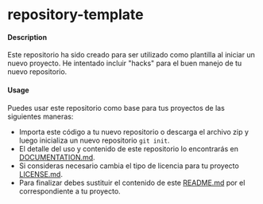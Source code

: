 # repository-template

#### Description

Este repositorio ha sido creado para ser utilizado como plantilla al iniciar un nuevo proyecto. He intentado incluir "hacks" para el buen manejo de tu nuevo repositorio.

#### Usage

Puedes usar este repositorio como base para tus proyectos de las siguientes maneras:

-   Importa este código a tu nuevo repositorio o descarga el archivo zip y luego inicializa un nuevo repositorio `git init`.
-   El detalle del uso y contenido de este repositorio lo encontrarás en [DOCUMENTATION.md](https://github.com/oicrruf/repository-template/blob/develop/DOCUMENTATION.md).
-   Si consideras necesario cambia el tipo de licencia para tu proyecto [LICENSE.md](https://github.com/oicrruf/repository-template/blob/develop/LICENSE.md).
-   Para finalizar debes sustituir el contenido de este [README.md](https://github.com/oicrruf/repository-template/blob/develop/README.md) por el correspondiente a tu proyecto.
